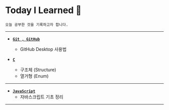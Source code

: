 # Today I Learned 📘
```
오늘 공부한 것을 기록하고자 합니다. 
```
___
+ <a href="https://github.com/DevJaepaL/TIL/tree/main/Git-GitHub"><b>`Git , GitHub`</b></a>  
  + GitHub Desktop 사용법

 
+ <a href="https://github.com/DevJaepaL/TIL/tree/main/C"><b>`C`</b></a>  
  + 구조체 (Structure)
  + 열거형 (Enum)
___

+ <a href="https://github.com/DevJaepaL/TIL/tree/main/JavaScript"><b>`JavaScript`</b></a>  
  + 자바스크립트 기초 정리
___

